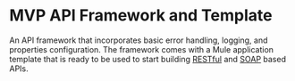 # MVP API Framework and Template
An API framework that incorporates basic error handling, logging, and properties configuration. The framework comes with a Mule application template that is ready to be used to start building [RESTful](https://github.com/mulesoft-consulting/api-template/tree/master/rest) and [SOAP](https://github.com/mulesoft-consulting/api-template/tree/master/soap) based APIs.
